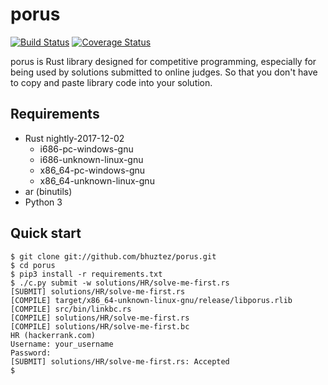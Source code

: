 # porus

[![Build Status](https://travis-ci.org/bhuztez/porus.svg?branch=master)](https://travis-ci.org/bhuztez/porus)
[![Coverage Status](https://coveralls.io/repos/github/bhuztez/porus/badge.svg?branch=master)](https://coveralls.io/github/bhuztez/porus?branch=master)

porus is Rust library designed for competitive programming, especially
for being used by solutions submitted to online judges. So that you
don't have to copy and paste library code into your solution.


## Requirements

* Rust nightly-2017-12-02
  * i686-pc-windows-gnu
  * i686-unknown-linux-gnu
  * x86_64-pc-windows-gnu
  * x86_64-unknown-linux-gnu
* ar (binutils)
* Python 3


## Quick start

```console
$ git clone git://github.com/bhuztez/porus.git
$ cd porus
$ pip3 install -r requirements.txt
$ ./c.py submit -w solutions/HR/solve-me-first.rs
[SUBMIT] solutions/HR/solve-me-first.rs
[COMPILE] target/x86_64-unknown-linux-gnu/release/libporus.rlib
[COMPILE] src/bin/linkbc.rs
[COMPILE] solutions/HR/solve-me-first.rs
[COMPILE] solutions/HR/solve-me-first.bc
HR (hackerrank.com)
Username: your_username
Password:
[SUBMIT] solutions/HR/solve-me-first.rs: Accepted
$
```
